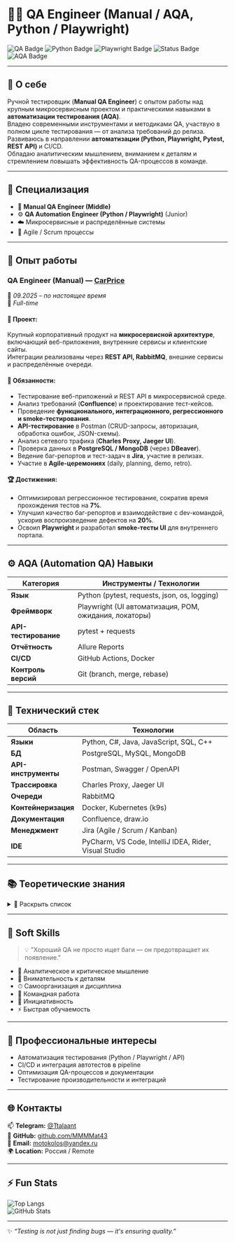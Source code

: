 # 👨‍💻 QA Engineer (Manual / AQA, Python / Playwright)

![QA Badge](https://img.shields.io/badge/Role-QA%20Engineer-blue?style=flat-square)
![Python Badge](https://img.shields.io/badge/Language-Python-yellow?style=flat-square)
![Playwright Badge](https://img.shields.io/badge/Framework-Playwright-green?style=flat-square)
![Status Badge](https://img.shields.io/badge/Level-Middle-brightgreen?style=flat-square)
![AQA Badge](https://img.shields.io/badge/Automation-Pytest%20%2B%20API-orange?style=flat-square)


---

## 👤 О себе

Ручной тестировщик (**Manual QA Engineer**) с опытом работы над крупным микросервисным проектом и практическими навыками в **автоматизации тестирования (AQA)**.  
Владею современными инструментами и методиками QA, участвую в полном цикле тестирования — от анализа требований до релиза.  
Развиваюсь в направлении **автоматизации (Python, Playwright, Pytest, REST API)** и CI/CD.  
Обладаю аналитическим мышлением, вниманием к деталям и стремлением повышать эффективность QA-процессов в команде.

---

## 🎯 Специализация
- 🧪 **Manual QA Engineer (Middle)**  
- ⚙️ **QA Automation Engineer (Python / Playwright)** (Junior)  
- ☁️ Микросервисные и распределённые системы  
- 🧭 Agile / Scrum процессы  

---

## 💼 Опыт работы

### **QA Engineer (Manual)** — [CarPrice](https://carprice.ru/)
📅 *09.2025 – по настоящее время*  
📍 *Full-time*

#### 🧩 Проект:
Крупный корпоративный продукт на **микросервисной архитектуре**, включающий веб-приложения, внутренние сервисы и клиентские сайты.  
Интеграции реализованы через **REST API, RabbitMQ**, внешние сервисы и распределённые очереди.

#### 🔧 Обязанности:
- Тестирование веб-приложений и REST API в микросервисной среде.  
- Анализ требований (**Confluence**) и проектирование тест-кейсов.  
- Проведение **функционального, интеграционного, регрессионного и smoke-тестирования**.  
- **API-тестирование** в Postman (CRUD-запросы, авторизация, обработка ошибок, JSON-схемы).  
- Анализ сетевого трафика (**Charles Proxy, Jaeger UI**).  
- Проверка данных в **PostgreSQL / MongoDB** (через **DBeaver**).  
- Ведение баг-репортов и тест-задач в **Jira**, участие в релизах.  
- Участие в **Agile-церемониях** (daily, planning, demo, retro).  

#### 🏆 Достижения:
- Оптимизировал регрессионное тестирование, сократив время прохождения тестов на **7%**.  
- Улучшил качество баг-репортов и взаимодействие с dev-командой, ускорив воспроизведение дефектов на **20%**.  
- Освоил **Playwright** и разработал **smoke-тесты UI** для внутреннего портала.

---

## ⚙️ AQA (Automation QA) Навыки

| Категория | Инструменты / Технологии |
|------------|---------------------------|
| **Язык** | Python (pytest, requests, json, os, logging) |
| **Фреймворк** | Playwright (UI автоматизация, POM, ожидания, локаторы) |
| **API-тестирование** | pytest + requests |
| **Отчётность** | Allure Reports |
| **CI/CD** | GitHub Actions, Docker |
| **Контроль версий** | Git (branch, merge, rebase) |

---

## 🧰 Технический стек

| Область | Технологии |
|----------|-------------|
| **Языки** | Python, C#, Java, JavaScript, SQL, C++ |
| **БД** | PostgreSQL, MySQL, MongoDB |
| **API-инструменты** | Postman, Swagger / OpenAPI |
| **Трассировка** | Charles Proxy, Jaeger UI |
| **Очереди** | RabbitMQ |
| **Контейнеризация** | Docker, Kubernetes (k9s) |
| **Документация** | Confluence, draw.io |
| **Менеджмент** | Jira (Agile / Scrum / Kanban) |
| **IDE** | PyCharm, VS Code, IntelliJ IDEA, Rider, Visual Studio |

---

## 📚 Теоретические знания

<details>
<summary>📖 Раскрыть список</summary>

- Принципы тестирования ПО (ISTQB Foundation Level)  
- Виды и уровни тестирования: Unit / Integration / System / Regression  
- Техники тест-дизайна:  
  - Эквивалентное разделение  
  - Анализ граничных значений  
  - Таблицы принятия решений  
  - Попарное тестирование  
- Жизненный цикл дефекта, приоритет / серьёзность  
- SDLC / STLC, Agile / Scrum  
- Основы бизнес-анализа (BPMN, IDEF0)  
- Основы ООП, структуры данных  
- REST, клиент-серверная архитектура  

</details>

---

## 💬 Soft Skills

> 💡 "Хороший QA не просто ищет баги — он предотвращает их появление."

- 🧠 Аналитическое и критическое мышление  
- 🎯 Внимательность к деталям  
- ⏱ Самоорганизация и дисциплина  
- 🤝 Командная работа  
- 🚀 Инициативность  
- ⚡ Быстрая обучаемость  

---

## 🧭 Профессиональные интересы

- Автоматизация тестирования (Python / Playwright / API)  
- CI/CD и интеграция автотестов в pipeline  
- Оптимизация QA-процессов и документации  
- Тестирование производительности и интеграций  

---

## 🌐 Контакты

📫 **Telegram:** [@Ttalaant](https://t.me/Ttalaant)  
💼 **GitHub:** [github.com/MMMMat43](https://github.com/MMMMat43)  
📧 **Email:** motokolos@yandex.ru  
🌍 **Location:** Россия / Remote  

---

## ⚡ Fun Stats

![Top Langs](https://github-readme-stats.vercel.app/api/top-langs/?username=MMMMat43&layout=compact&theme=tokyonight)  
![GitHub Stats](https://github-readme-stats.vercel.app/api?username=MMMMat43&show_icons=true&theme=tokyonight)


---

✨ *“Testing is not just finding bugs — it's ensuring quality.”*  

